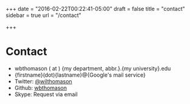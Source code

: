 +++
date = "2016-02-22T00:22:41-05:00"
draft = false
title = "contact"
sidebar = true
url = "/contact"

+++

# Contact

* wbthomason ( at ) {my department, abbr.}.{my university}.edu
* {firstname}(dot){lastname}@{Google's mail service}
* Twitter: [@wilthomason](https://twitter.com/wilthomason)
* Github: [wbthomason](https://github.com/wbthomason)
* Skype: Request via email
